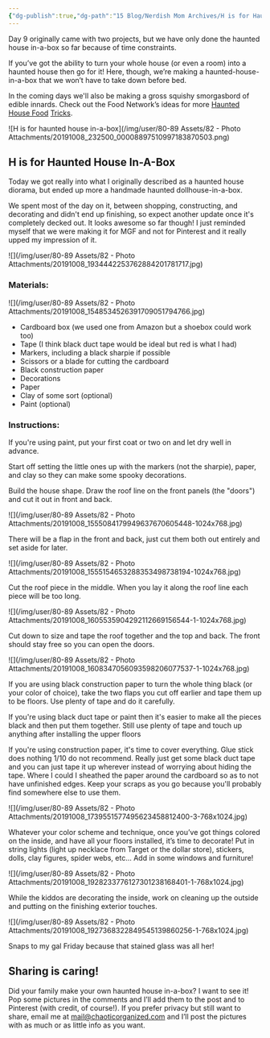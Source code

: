 ```yaml
---
{"dg-publish":true,"dg-path":"15 Blog/Nerdish Mom Archives/H is for Haunted House.md","permalink":"/15-blog/nerdish-mom-archives/h-is-for-haunted-house/","title":"H is for Haunted House In-A-Box","tags":["building","crafting","halloween","homeschool"],"noteIcon":"","created":"","updated":"2023-07-04T22:00:28.000-04:00"}
---
```



Day 9 originally came with two projects, but we have only done the haunted house in-a-box so far because of time constraints.

If you’ve got the ability to turn your whole house (or even a room) into a haunted house then go for it! Here, though, we’re making a haunted-house-in-a-box that we won’t have to take down before bed.

In the coming days we'll also be making a gross squishy smorgasbord of edible innards. Check out the Food Network’s ideas for more [Haunted House Food](https://www.foodnetwork.ca/archives/blog/10-easy-haunted-house-food-tricks/13829/) [Tricks](https://www.foodnetwork.ca/archives/blog/10-easy-haunted-house-food-tricks/13829/).

![H is for haunted house in-a-box](/img/user/80-89 Assets/82 - Photo Attachments/20191008_232500_00008897510997183870503.png)

## H is for Haunted House In-A-Box

Today we got really into what I originally described as a haunted house diorama, but ended up more a handmade haunted dollhouse-in-a-box.

We spent most of the day on it, between shopping, constructing, and decorating and didn't end up finishing, so expect another update once it's completely decked out. It looks awesome so far though! I just reminded myself that we were making it for MGF and not for Pinterest and it really upped my impression of it.

![](/img/user/80-89 Assets/82 - Photo Attachments/20191008_1934442253762884201781717.jpg)

### Materials:

![](/img/user/80-89 Assets/82 - Photo Attachments/20191008_1548534526391709051794766.jpg)

- Cardboard box (we used one from Amazon but a shoebox could work too)
- Tape (I think black duct tape would be ideal but red is what I had)
- Markers, including a black sharpie if possible
- Scissors or a blade for cutting the cardboard
- Black construction paper
- Decorations
- Paper
- Clay of some sort (optional)
- Paint (optional)

### Instructions:

If you're using paint, put your first coat or two on and let dry well in advance.

Start off setting the little ones up with the markers (not the sharpie), paper, and clay so they can make some spooky decorations.

Build the house shape. Draw the roof line on the front panels (the "doors") and cut it out in front and back.

![](/img/user/80-89 Assets/82 - Photo Attachments/20191008_1555084179949637670605448-1024x768.jpg)

There will be a flap in the front and back, just cut them both out entirely and set aside for later.

![](/img/user/80-89 Assets/82 - Photo Attachments/20191008_1555154653288353498738194-1024x768.jpg)

Cut the roof piece in the middle. When you lay it along the roof line each piece will be too long.

![](/img/user/80-89 Assets/82 - Photo Attachments/20191008_1605535904292112669156544-1-1024x768.jpg)

Cut down to size and tape the roof together and the top and back. The front should stay free so you can open the doors.

![](/img/user/80-89 Assets/82 - Photo Attachments/20191008_1608347056093598206077537-1-1024x768.jpg)

If you are using black construction paper to turn the whole thing black (or your color of choice), take the two flaps you cut off earlier and tape them up to be floors. Use plenty of tape and do it carefully.

If you're using black duct tape or paint then it's easier to make all the pieces black and then put them together. Still use plenty of tape and touch up anything after installing the upper floors

If you're using construction paper, it's time to cover everything. Glue stick does nothing 1/10 do not recommend. Really just get some black duct tape and you can just tape it up wherever instead of worrying about hiding the tape. Where I could I sheathed the paper around the cardboard so as to not have unfinished edges. Keep your scraps as you go because you'll probably find somewhere else to use them.

![](/img/user/80-89 Assets/82 - Photo Attachments/20191008_1739551577495623458812400-3-768x1024.jpg)

Whatever your color scheme and technique, once you’ve got things colored on the inside, and have all your floors installed, it’s time to decorate! Put in string lights (light up necklace from Target or the dollar store), stickers, dolls, clay figures, spider webs, etc... Add in some windows and furniture!

![](/img/user/80-89 Assets/82 - Photo Attachments/20191008_1928233776127301238168401-1-768x1024.jpg)

While the kiddos are decorating the inside, work on cleaning up the outside and putting on the finishing exterior touches.

![](/img/user/80-89 Assets/82 - Photo Attachments/20191008_1927368322849545139860256-1-768x1024.jpg)

Snaps to my gal Friday because that stained glass was all her!

## Sharing is caring!

Did your family make your own haunted house in-a-box? I want to see it! Pop some pictures in the comments and I’ll add them to the post and to Pinterest (with credit, of course!). If you prefer privacy but still want to share, email me at [mail@chaoticorganized.com](mailto:mail@chaoticorganized.com) and I’ll post the pictures with as much or as little info as you want.

